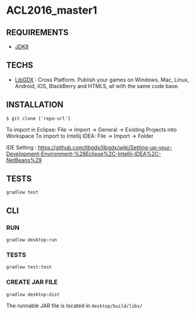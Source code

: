 # ACL2016_master1

## REQUIREMENTS

- [JDK8]

## TECHS

- [LibGDX] : Cross Platform. Publish your games on Windows, Mac, Linux, Android, iOS, BlackBerry and HTML5, all with the same code base.


## INSTALLATION

```
$ git clone ['repo-url']
```

To import in Eclipse: File -> Import -> General -> Existing Projects into Workspace
To import to Intellij IDEA: File -> Import -> Folder

IDE Setting : https://github.com/libgdx/libgdx/wiki/Setting-up-your-Development-Environment-%28Eclipse%2C-Intellij-IDEA%2C-NetBeans%29


## TESTS
```
gradlew test
```

## CLI

### RUN 

```
gradlew desktop:run
```

### TESTS

```
gradlew test:test
````

### CREATE JAR FILE

```
gradlew desktop:dist
```
The runnable JAR file is located in `desktop/build/libs/`





[LibGDX]: <https://libgdx.badlogicgames.com>
[JDK8]: <https://docs.oracle.com/javase/8/docs/technotes/guides/install/install_overview.html>
